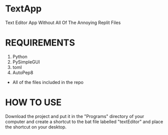 # TextApp
Text Editor App Without All Of The Annoying Replit Files

# REQUIREMENTS
1. Python
2. PySimpleGUI
3. toml
4. AutoPep8
+ All of the files included in the repo

# HOW TO USE
Download the project and put it in the "Programs" directory of your computer and create a shortcut to the bat file labelled "textEditor" and place the shortcut on your desktop.
